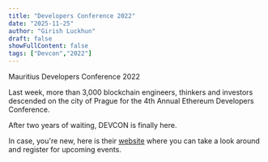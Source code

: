 ```yaml
---
title: "Developers Conference 2022"
date: "2025-11-25"
author: "Girish Luckhun"
draft: false   
showFullContent: false
tags: ["Devcon","2022"]                                            
---
```


Mauritius Developers Conference 2022

Last week, more than 3,000 blockchain engineers, thinkers and investors descended on the city of Prague for the 4th Annual Ethereum Developers Conference.

After two years of waiting, DEVCON is finally here. 

In case, you're new, here is their [website](https://conference.mscc.mu/) where you can take a look around and register for upcoming events.
